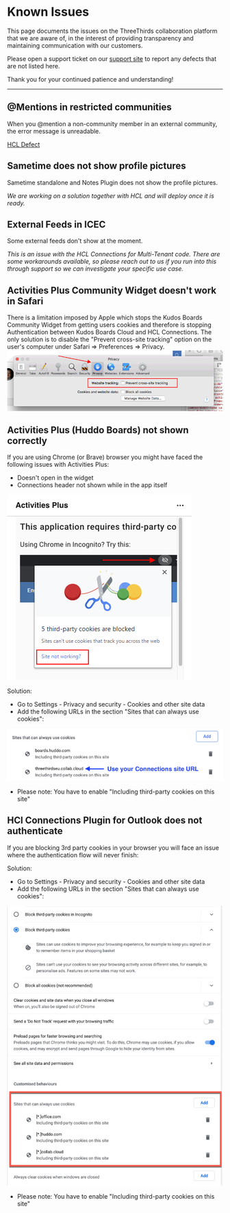 # Known Issues

This page documents the issues on the ThreeThirds collaboration platform that we are aware of, in the interest of providing transparency and maintaining communication with our customers.

Please open a support ticket on our [support site](https://support.collab.cloud/)  to report any defects that are not listed here.

Thank you for your continued patience and understanding!

---

## @Mentions in restricted communities

When you @mention a non-community member in an external community, the error message is unreadable.

[HCL Defect](https://support.hcltechsw.com/csm?id=kb_article&sysparm_article=KB0110370)

## Sametime does not show profile pictures

Sametime standalone and Notes Plugin does not show the profile pictures.

*We are working on a solution together with HCL and will deploy once it is ready.*

## External Feeds in ICEC

Some external feeds don't show at the moment.

*This is an issue with the HCL Connections for Multi-Tenant code. There are some workarounds available, so please reach out to us if you run into this through support so we can investigate your specific use case.*

## Activities Plus Community Widget doesn't work in Safari

There is a limitation imposed by Apple which stops the Kudos Boards Community Widget from getting users cookies and therefore is stopping Authentication between Kudos Boards Cloud and HCL Connections.
The only solution is to disable the "Prevent cross-site tracking" option on the user's computer under Safari => Preferences => Privacy.
![Safari Privacy](/assets/images/screen-shots/aplus/safari_cookies.png)

## Activities Plus (Huddo Boards) not shown correctly

If you are using Chrome (or Brave) browser you might have faced the following issues with Activities Plus:

- Doesn't open in the widget
- Connections header not shown while in the app itself

![id-comparison](/assets/images/screen-shots/aplus/aplus-third-party-cookie.png)

Solution:

- Go to Settings - Privacy and security - Cookies and other site data
- Add the following URLs in the section "Sites that can always use cookies":

![id-comparison](/assets/images/screen-shots/aplus/aplus-sites-that-can-always-use-cookies.png)

- Please note: You have to enable "Including third-party cookies on this site"

## HCl Connections Plugin for Outlook does not authenticate

If you are blocking 3rd party cookies in your browser you will face an issue where the authentication flow will never finish:

Solution:

- Go to Settings - Privacy and security - Cookies and other site data
- Add the following URLs in the section "Sites that can always use cookies":

![id-comparison](/assets/images/screen-shots/outlook/Chrome3thPartyCookies_2.png)

- Please note: You have to enable "Including third-party cookies on this site"
